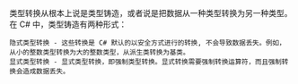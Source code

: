 类型转换从根本上说是类型铸造，或者说是把数据从一种类型转换为另一种类型。在 C# 中，类型铸造有两种形式：

    隐式类型转换 - 这些转换是 C# 默认的以安全方式进行的转换, 不会导致数据丢失。例如，从小的整数类型转换为大的整数类型，从派生类转换为基类。
    显式类型转换 - 显式类型转换，即强制类型转换。显式转换需要强制转换运算符，而且强制转换会造成数据丢失。